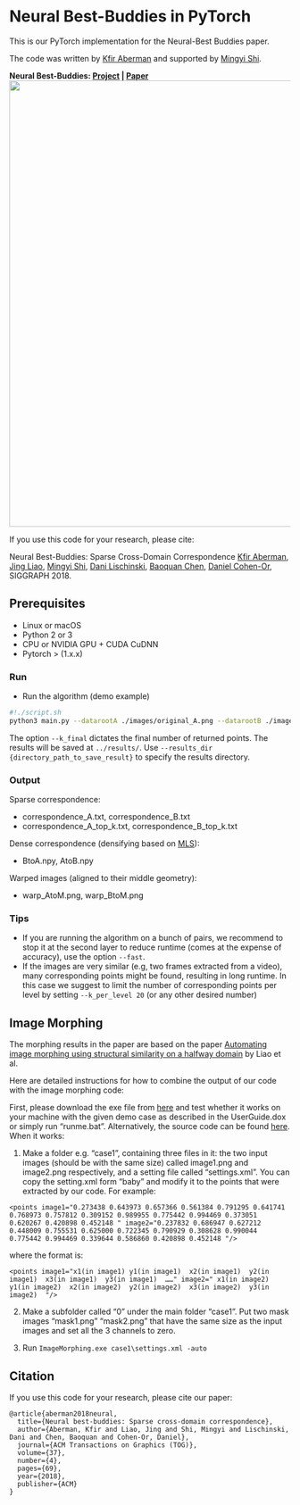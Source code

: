 # Neural Best-Buddies in PyTorch

This is our PyTorch implementation for the Neural-Best Buddies paper.

The code was written by [Kfir Aberman](https://kfiraberman.github.io/) and supported by [Mingyi Shi](https://rubbly.cn/).

**Neural Best-Buddies: [Project](https://kfiraberman.github.io/neural_best_buddies/) |  [Paper](https://arxiv.org/pdf/1805.04140.pdf)**
<img src="./images/teaser.jpg" width="800" />

If you use this code for your research, please cite:

Neural Best-Buddies: Sparse Cross-Domain Correspondence
[Kfir Aberman](https://kfiraberman.github.io/), [Jing Liao](https://liaojing.github.io/html/), [Mingyi Shi](https://rubbly.cn/), [Dani Lischinski](http://danix3d.droppages.com/), [Baoquan Chen](http://www.cs.sdu.edu.cn/~baoquan/), [Daniel Cohen-Or](https://www.cs.tau.ac.il/~dcor/), SIGGRAPH 2018.

## Prerequisites
- Linux or macOS
- Python 2 or 3
- CPU or NVIDIA GPU + CUDA CuDNN
- Pytorch > (1.x.x)

### Run

- Run the algorithm (demo example)
```bash
#!./script.sh
python3 main.py --datarootA ./images/original_A.png --datarootB ./images/original_B.png --name lion_cat --k_final 10
```
The option `--k_final` dictates the final number of returned points. The results will be saved at `../results/`. Use `--results_dir {directory_path_to_save_result}` to specify the results directory.

### Output
Sparse correspondence:
- correspondence_A.txt, correspondence_B.txt
- correspondence_A_top_k.txt, correspondence_B_top_k.txt

Dense correspondence (densifying based on [MLS](http://faculty.cse.tamu.edu/schaefer/research/mls.pdf)):
-  BtoA.npy, AtoB.npy

Warped images (aligned to their middle geometry):
- warp_AtoM.png, warp_BtoM.png

### Tips
- If you are running the algorithm on a bunch of pairs, we recommend to stop it at the second layer to reduce runtime (comes at the expense of accuracy), use the option `--fast`.
- If the images are very similar (e.g, two frames extracted from a video), many corresponding points might be found, resulting in long runtime. In this case we suggest to limit the number of corresponding points per level by setting `--k_per_level 20` (or any other desired number)

## Image Morphing

The morphing results in the paper are based on the paper [Automating image morphing using structural similarity on a halfway domain](http://hhoppe.com/morph.pdf) by Liao et al.

Here are detailed instructions for how to combine the output of our code with the image morphing code:

First, please download the exe file from [here](https://drive.google.com/drive/folders/0BwMKxLMS8dFBSTBPa2lRUWxGbFk) and test whether it works on your machine with the given demo case as described in the UserGuide.dox or simply run “runme.bat”. Alternatively, the source code can be found [here](https://github.com/liaojing/Image-Morphing). When it works:

1. Make a folder e.g. “case1”, containing three files in it: the two input images (should be with the same size) called image1.png and image2.png respectively, and a setting file called “settings.xml”. You can copy the setting.xml form “baby” and modify it to the points that were extracted by our code. For example:

`<points image1="0.273438 0.643973 0.657366 0.561384 0.791295 0.641741 0.768973 0.757812 0.309152 0.989955 0.775442 0.994469 0.373051 0.620267 0.420898 0.452148 " image2="0.237832 0.686947 0.627212 0.448009 0.755531 0.625000 0.722345 0.790929 0.308628 0.990044 0.775442 0.994469 0.339644 0.586860 0.420898 0.452148 "/>`

   where the format is:

`<points image1="x1(in image1) y1(in image1)  x2(in image1)  y2(in image1)  x3(in image1)  y3(in image1)  ……" image2=" x1(in image2) y1(in image2)  x2(in image2)  y2(in image2)  x3(in image2)  y3(in image2)  "/>`

2. Make a subfolder called “0” under the main folder “case1”. Put two mask images “mask1.png” “mask2.png”  that have the same size as the input images and set all the 3 channels to zero.

3. Run `ImageMorphing.exe case1\settings.xml -auto`

## Citation
If you use this code for your research, please cite our paper:
```
@article{aberman2018neural,
  title={Neural best-buddies: Sparse cross-domain correspondence},
  author={Aberman, Kfir and Liao, Jing and Shi, Mingyi and Lischinski, Dani and Chen, Baoquan and Cohen-Or, Daniel},
  journal={ACM Transactions on Graphics (TOG)},
  volume={37},
  number={4},
  pages={69},
  year={2018},
  publisher={ACM}
}
```
